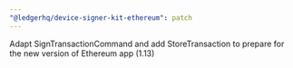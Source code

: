```yaml
---
"@ledgerhq/device-signer-kit-ethereum": patch
---
```


Adapt SignTransactionCommand and add StoreTransaction to prepare for the new version of Ethereum app (1.13)
